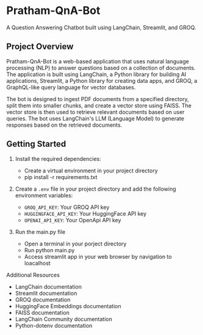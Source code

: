 # Pratham-QnA-Bot

A Question Answering Chatbot built using LangChain, Streamlit, and GROQ.

## Project Overview

Pratham-QnA-Bot is a web-based application that uses natural language processing (NLP) to answer questions based on a collection of documents. The application is built using LangChain, a Python library for building AI applications, Streamlit, a Python library for creating data apps, and GROQ, a GraphQL-like query language for vector databases.

The bot is designed to ingest PDF documents from a specified directory, split them into smaller chunks, and create a vector store using FAISS. The vector store is then used to retrieve relevant documents based on user queries. The bot uses LangChain's LLM (Language Model) to generate responses based on the retrieved documents.

## Getting Started

1. Install the required dependencies:
   - Create a virtual environment in your project directory
   - pip install -r requirements.txt

2. Create a `.env` file in your project directory and add the following environment variables:
   - `GROQ_API_KEY`: Your GROQ API key
   - `HUGGINGFACE_API_KEY`: Your HuggingFace API key
   - `OPENAI_API_KEY`: Your OpenApi API key

3. Run the main.py file
   - Open a terminal in your porject directory
   - Run python main.py
   - Access streamlit app in your web browser by navigation to loacalhost

Additional Resources
   - LangChain documentation
   - Streamlit documentation
   - GROQ documentation
   - HuggingFace Embeddings documentation
   - FAISS documentation
   - LangChain Community documentation
   - Python-dotenv documentation